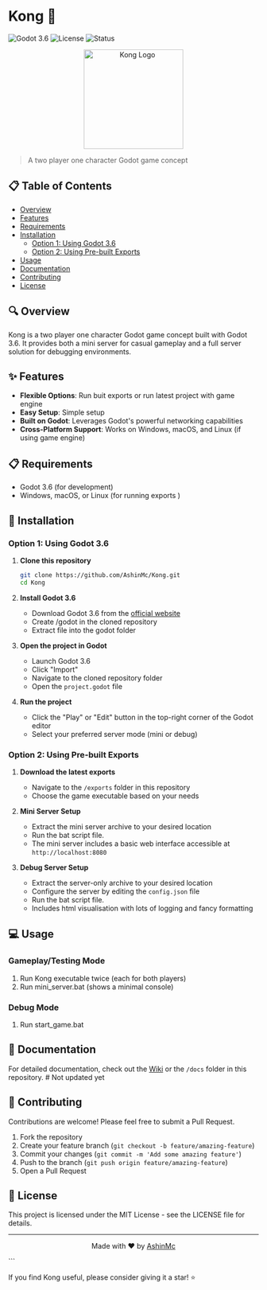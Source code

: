 # Kong 🦍

![Godot 3.6](https://img.shields.io/badge/Godot-3.6-blue)
![License](https://img.shields.io/github/license/AshinMc/Kong)
![Status](https://img.shields.io/badge/status-active-brightgreen)

<p align="center">
  <img src="https://raw.githubusercontent.com/AshinMc/Kong/main/icon.png" alt="Kong Logo" width="200" height="200">
</p>

> A two player one character Godot game concept

## 📋 Table of Contents

- [Overview](#overview)
- [Features](#features)
- [Requirements](#requirements)
- [Installation](#installation)
  - [Option 1: Using Godot 3.6](#option-1-using-godot-36)
  - [Option 2: Using Pre-built Exports](#option-2-using-pre-built-exports)
- [Usage](#usage)
- [Documentation](#documentation)
- [Contributing](#contributing)
- [License](#license)

## 🔍 Overview

Kong is a two player one character Godot game concept built with Godot 3.6. It provides both a mini server for casual gameplay and a full server solution for debugging environments.

## ✨ Features

- **Flexible Options**: Run buit exports or run latest project with game engine
- **Easy Setup**: Simple setup 
- **Built on Godot**: Leverages Godot's powerful networking capabilities
- **Cross-Platform Support**: Works on Windows, macOS, and Linux (if using game engine)

## 📋 Requirements

- Godot 3.6 (for development)
- Windows, macOS, or Linux (for running exports )

## 🚀 Installation

### Option 1: Using Godot 3.6

1. **Clone this repository**
   ```bash
   git clone https://github.com/AshinMc/Kong.git
   cd Kong
   ```
2. **Install Godot 3.6**
   - Download Godot 3.6 from the [official website](https://godotengine.org/download)
   - Create /godot in the cloned repository
   - Extract file into the godot folder

3. **Open the project in Godot**
   - Launch Godot 3.6
   - Click "Import"
   - Navigate to the cloned repository folder
   - Open the `project.godot` file

4. **Run the project**
   - Click the "Play" or "Edit" button in the top-right corner of the Godot editor
   - Select your preferred server mode (mini or debug)

### Option 2: Using Pre-built Exports

1. **Download the latest exports**
   - Navigate to the `/exports` folder in this repository
   - Choose the game executable based on your needs

2. **Mini Server Setup**
   - Extract the mini server archive to your desired location
   - Run the bat script file.
   - The mini server includes a basic web interface accessible at `http://localhost:8080`

3. **Debug Server Setup**
   - Extract the server-only archive to your desired location
   - Configure the server by editing the `config.json` file
   - Run the bat script file.
   - Includes html visualisation with lots of logging and fancy formatting

## 💻 Usage

### Gameplay/Testing Mode

1. Run Kong executable twice (each for both players)
2. Run mini_server.bat (shows a minimal console)

### Debug Mode

1. Run start_game.bat


## 📖 Documentation

For detailed documentation, check out the [Wiki](https://github.com/AshinMc/Kong/wiki) or the `/docs` folder in this repository. # Not updated yet

## 🤝 Contributing

Contributions are welcome! Please feel free to submit a Pull Request.

1. Fork the repository
2. Create your feature branch (`git checkout -b feature/amazing-feature`)
3. Commit your changes (`git commit -m 'Add some amazing feature'`)
4. Push to the branch (`git push origin feature/amazing-feature`)
5. Open a Pull Request

## 📄 License

This project is licensed under the MIT License - see the LICENSE file for details.

---

<p align="center">
  Made with ❤️ by <a href="https://github.com/AshinMc">AshinMc</a>
</p>
```

If you find Kong useful, please consider giving it a star! ⭐
